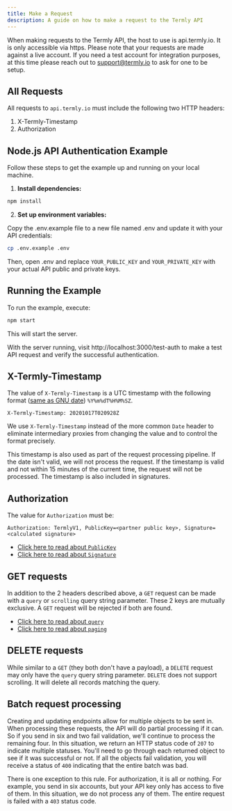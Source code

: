```yaml
---
title: Make a Request
description: A guide on how to make a request to the Termly API
---
```


When making requests to the Termly API, the host to use is api.termly.io. It is only accessible via https. Please note that your requests are made against a live account. If you need a test account for integration purposes, at this time please reach out to support@termly.io to ask for one to be setup.

## All Requests
All requests to `api.termly.io` must include the following two HTTP headers:

1. X-Termly-Timestamp
2. Authorization

## Node.js API Authentication Example

Follow these steps to get the example up and running on your local machine.

1. **Install dependencies:**
``` bash
npm install
```

2. **Set up environment variables:**

Copy the .env.example file to a new file named .env and update it with your API credentials:

``` bash
cp .env.example .env
```
Then, open .env and replace `YOUR_PUBLIC_KEY` and `YOUR_PRIVATE_KEY` with your actual API public and private keys.

## Running the Example
To run the example, execute:

``` bash
npm start
```
This will start the server.

With the server running, visit http://localhost:3000/test-auth to make a test API request and verify the successful authentication.



## X-Termly-Timestamp

The value of `X-Termly-Timestamp` is a UTC timestamp with the following format ([same as GNU date](https://man7.org/linux/man-pages/man1/date.1.html)) `%Y%m%dT%H%M%SZ`.

```X-Termly-Timestamp: 20201017T020928Z```

We use ```X-Termly-Timestamp``` instead of the more common ```Date``` header to eliminate intermediary proxies from changing the value and to control the format precisely.

This timestamp is also used as part of the request processing pipeline. If the date isn't valid, we will not process the request. If the timestamp is valid and not within 15 minutes of the current time, the request will not be processed. The timestamp is also included in signatures.

## Authorization

The value for ```Authorization``` must be:

```Authorization: TermlyV1, PublicKey=<partner public key>, Signature=<calculated signature>```

- [Click here to read about ```PublicKey```](/other/public-key)
- [Click here to read about ```Signature```](/other/signature)

## GET requests

In addition to the 2 headers described above, a ```GET``` request can be made with a ```query``` or ```scrolling``` query string parameter. These 2 keys are mutually exclusive. A ```GET``` request will be rejected if both are found.

- [Click here to read about ```query```](/other/query)
- [Click here to read about ```paging```](/other/results-paging)

## DELETE requests

While similar to a ```GET``` (they both don't have a payload), a ```DELETE``` request may only have the ```query``` query string parameter. ```DELETE``` does not support scrolling. It will delete all records matching the query.

## Batch request processing

Creating and updating endpoints allow for multiple objects to be sent in. When processing these requests, the API will do partial processing if it can. So if you send in six and two fail validation, we'll continue to process the remaining four. In this situation, we return an HTTP status code of ```207``` to indicate multiple statuses. You'll need to go through each returned object to see if it was successful or not. If all the objects fail validation, you will receive a status of ```400``` indicating that the entire batch was bad.

There is one exception to this rule. For authorization, it is all or nothing. For example, you send in six accounts, but your API key only has access to five of them. In this situation, we do not process any of them. The entire request is failed with a ```403``` status code.
